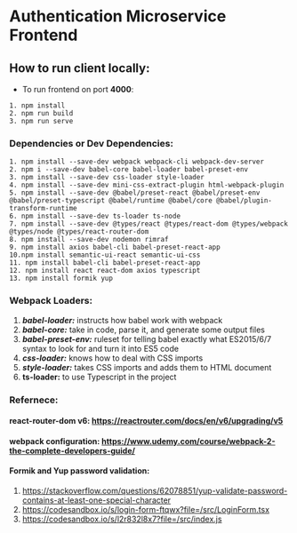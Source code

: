 # Authentication Microservice Frontend

## How to run client locally:

- To run frontend on port **4000**:

```
1. npm install
2. npm run build
3. npm run serve
```

### Dependencies or Dev Dependencies:

```
1. npm install --save-dev webpack webpack-cli webpack-dev-server
2. npm i --save-dev babel-core babel-loader babel-preset-env
3. npm install --save-dev css-loader style-loader
4. npm install --save-dev mini-css-extract-plugin html-webpack-plugin
5. npm install --save-dev @babel/preset-react @babel/preset-env @babel/preset-typescript @babel/runtime @babel/core @babel/plugin-transform-runtime
6. npm install --save-dev ts-loader ts-node
7. npm install --save-dev @types/react @types/react-dom @types/webpack @types/node @types/react-router-dom
8. npm install --save-dev nodemon rimraf
9. npm install axios babel-cli babel-preset-react-app
10.npm install semantic-ui-react semantic-ui-css
11. npm install babel-cli babel-preset-react-app
12. npm install react react-dom axios typescript
13. npm install formik yup
```

### Webpack Loaders:

1. **_babel-loader:_** instructs how babel work with webpack
2. **_babel-core:_** take in code, parse it, and generate some output files
3. **_babel-preset-env:_** ruleset for telling babel exactly what ES2015/6/7 syntax to look for and turn it into ES5 code
4. **_css-loader:_** knows how to deal with CSS imports
5. **_style-loader:_** takes CSS imports and adds them to HTML document
6. **ts-loader:** to use Typescript in the project

### Refernece:

#### react-router-dom v6: https://reactrouter.com/docs/en/v6/upgrading/v5

#### webpack configuration: https://www.udemy.com/course/webpack-2-the-complete-developers-guide/

#### Formik and Yup password validation:

1. https://stackoverflow.com/questions/62078851/yup-validate-password-contains-at-least-one-special-character
2. https://codesandbox.io/s/login-form-ftqwx?file=/src/LoginForm.tsx
3. https://codesandbox.io/s/l2r832l8x7?file=/src/index.js
